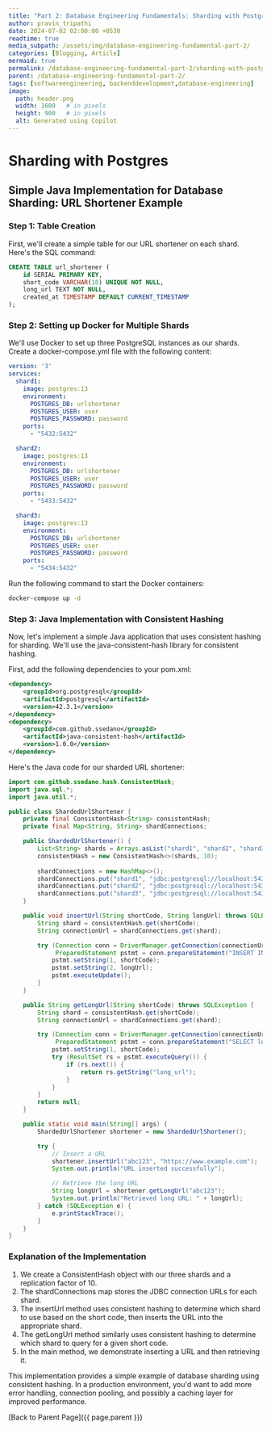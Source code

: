 ```yaml
---
title: "Part 2: Database Engineering Fundamentals: Sharding with Postgres"
author: pravin_tripathi
date: 2024-07-02 02:00:00 +0530
readtime: true
media_subpath: /assets/img/database-engineering-fundamental-part-2/
categories: [Blogging, Article]
mermaid: true
permalink: /database-engineering-fundamental-part-2/sharding-with-postgres/
parent: /database-engineering-fundamental-part-2/
tags: [softwareengineering, backenddevelopment,database-engineering]
image:
  path: header.png
  width: 1600   # in pixels
  height: 900   # in pixels
  alt: Generated using Copilot
---
```

# Sharding with Postgres

## Simple Java Implementation for Database Sharding: URL Shortener Example

### Step 1: Table Creation

First, we'll create a simple table for our URL shortener on each shard. Here's the SQL command:

```sql
CREATE TABLE url_shortener (
    id SERIAL PRIMARY KEY,
    short_code VARCHAR(10) UNIQUE NOT NULL,
    long_url TEXT NOT NULL,
    created_at TIMESTAMP DEFAULT CURRENT_TIMESTAMP
);
```

### Step 2: Setting up Docker for Multiple Shards

We'll use Docker to set up three PostgreSQL instances as our shards. Create a docker-compose.yml file with the following content:

```yaml
version: '3'
services:
  shard1:
    image: postgres:13
    environment:
      POSTGRES_DB: urlshortener
      POSTGRES_USER: user
      POSTGRES_PASSWORD: password
    ports:
      - "5432:5432"

  shard2:
    image: postgres:13
    environment:
      POSTGRES_DB: urlshortener
      POSTGRES_USER: user
      POSTGRES_PASSWORD: password
    ports:
      - "5433:5432"

  shard3:
    image: postgres:13
    environment:
      POSTGRES_DB: urlshortener
      POSTGRES_USER: user
      POSTGRES_PASSWORD: password
    ports:
      - "5434:5432"
```

Run the following command to start the Docker containers:

```bash
docker-compose up -d
```

### Step 3: Java Implementation with Consistent Hashing

Now, let's implement a simple Java application that uses consistent hashing for sharding. We'll use the java-consistent-hash library for consistent hashing.

First, add the following dependencies to your pom.xml:

```xml
<dependency>
    <groupId>org.postgresql</groupId>
    <artifactId>postgresql</artifactId>
    <version>42.3.1</version>
</dependency>
<dependency>
    <groupId>com.github.ssedano</groupId>
    <artifactId>java-consistent-hash</artifactId>
    <version>1.0.0</version>
</dependency>
```

Here's the Java code for our sharded URL shortener:

```java
import com.github.ssedano.hash.ConsistentHash;
import java.sql.*;
import java.util.*;

public class ShardedUrlShortener {
    private final ConsistentHash<String> consistentHash;
    private final Map<String, String> shardConnections;

    public ShardedUrlShortener() {
        List<String> shards = Arrays.asList("shard1", "shard2", "shard3");
        consistentHash = new ConsistentHash<>(shards, 10);
        
        shardConnections = new HashMap<>();
        shardConnections.put("shard1", "jdbc:postgresql://localhost:5432/urlshortener");
        shardConnections.put("shard2", "jdbc:postgresql://localhost:5433/urlshortener");
        shardConnections.put("shard3", "jdbc:postgresql://localhost:5434/urlshortener");
    }

    public void insertUrl(String shortCode, String longUrl) throws SQLException {
        String shard = consistentHash.get(shortCode);
        String connectionUrl = shardConnections.get(shard);

        try (Connection conn = DriverManager.getConnection(connectionUrl, "user", "password");
             PreparedStatement pstmt = conn.prepareStatement("INSERT INTO url_shortener (short_code, long_url) VALUES (?, ?)")) {
            pstmt.setString(1, shortCode);
            pstmt.setString(2, longUrl);
            pstmt.executeUpdate();
        }
    }

    public String getLongUrl(String shortCode) throws SQLException {
        String shard = consistentHash.get(shortCode);
        String connectionUrl = shardConnections.get(shard);

        try (Connection conn = DriverManager.getConnection(connectionUrl, "user", "password");
             PreparedStatement pstmt = conn.prepareStatement("SELECT long_url FROM url_shortener WHERE short_code = ?")) {
            pstmt.setString(1, shortCode);
            try (ResultSet rs = pstmt.executeQuery()) {
                if (rs.next()) {
                    return rs.getString("long_url");
                }
            }
        }
        return null;
    }

    public static void main(String[] args) {
        ShardedUrlShortener shortener = new ShardedUrlShortener();

        try {
            // Insert a URL
            shortener.insertUrl("abc123", "https://www.example.com");
            System.out.println("URL inserted successfully");

            // Retrieve the long URL
            String longUrl = shortener.getLongUrl("abc123");
            System.out.println("Retrieved long URL: " + longUrl);
        } catch (SQLException e) {
            e.printStackTrace();
        }
    }
}
```

### Explanation of the Implementation

1. We create a ConsistentHash object with our three shards and a replication factor of 10.
2. The shardConnections map stores the JDBC connection URLs for each shard.
3. The insertUrl method uses consistent hashing to determine which shard to use based on the short code, then inserts the URL into the appropriate shard.
4. The getLongUrl method similarly uses consistent hashing to determine which shard to query for a given short code.
5. In the main method, we demonstrate inserting a URL and then retrieving it.

This implementation provides a simple example of database sharding using consistent hashing. In a production environment, you'd want to add more error handling, connection pooling, and possibly a caching layer for improved performance.

[Back to Parent Page]({{ page.parent }})